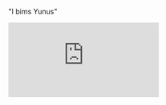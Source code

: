 "I bims Yunus" 
<iframe src="https://tryhackme.com/api/v2/badges/public-profile?userPublicId=3812879" style='border:none;'></iframe>
